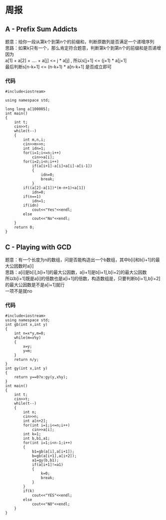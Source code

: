 # 周报  
## A - Prefix Sum Addicts  
  题意：给你一段从第k个到第n个的前缀和，判断原数列是否满足一个递增序列   
  思路：如果k只有一个，那么肯定符合题意，判断第k个到第n个的前缀和是否递增  因为  
  a[1] + a[2] + .... + a[j] <= j * a[j] , 所以s[j+1] <= (j+1) * a[j+1]  
  最后判断s[n-k+1] <= (n-k+1) * a[n-k+1] 是否成立即可   
### 代码  
```
#include<iostream>

using namespace std;

long long a[100005];
int main()
{
	int t;
	cin>>t;
	while(t--)
	{
		int m,n,i;
		cin>>m>>n;
		int idn=1;
		for(i=1;i<=n;i++)
			cin>>a[i];
		for(i=2;i<n;i++)
			if(a[i+1]-a[i]<a[i]-a[i-1])
			{
				idn=0;
				break;
			}
		if((a[2]-a[1])*(m-n+1)<a[1])
			idn=0;
		if(n==1)
			idn=1;
		if(idn)
			cout<<"Yes"<<endl;
		else
			cout<<"No"<<endl;
	}
	return 0;
}
``` 
## C - Playing with GCD   
  题意：有一个长度为n的数组，问是否能构造出一个b数组，其中b[i]和b[i+1]的最大公因数时a[i]  
  思路：a[i]是b[i],b[i+1]的最大公因数，a[i+1]是b[i+1],b[i+2]的最大公因数  
  所以b[i+1]既是a[i]的倍数也是a[i+1]的倍数，构造数组是，只要判断b[i+1],b[i+2]的最大公因数是不是a[i+1]就行  
  一项不是就no    
### 代码  
```  
#include<iostream>
using namespace std;
int gb(int x,int y)
{
	int n=x*y,m=0;
	while(m=x%y)
	{
		x=y;
		y=m;
	}
	return n/y;
}
int gy(int x,int y)
{
	return y==0?x:gy(y,x%y);
}
int main()
{
	int t;
	cin>>t;
	while(t--)
	{
		int n;
		cin>>n;
		int a[n+2];
		for(int i=1;i<=n;i++)
			cin>>a[i];
		int k=1;
		int b,b1,a1;
		for(int i=1;i<n-1;i++)
		{
			b1=gb(a[i],a[i+1]);
			b=gb(a[i+1],a[i+2]);
			a1=gy(b,b1);
			if(a[i+1]!=a1)
			{
				k=0;
				break;
			}
		}
		if(k)
			cout<<"YES"<<endl;
		else
			cout<<"NO"<<endl;
	}
}
```  
